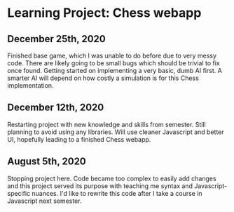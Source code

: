# <b>Learning Project:</b> Chess webapp

<h2>December 25th, 2020</h2>
Finished base game, which I was unable to do before due to very messy code. There are likely going to be small bugs which should be trivial to fix once found. Getting started on implementing a very basic, dumb AI first. A smarter AI will depend on how costly a simulation is for this Chess implementation.

<h2>December 12th, 2020</h2>
Restarting project with new knowledge and skills from semester. Still planning to avoid using any libraries. Will use cleaner Javascript and better UI, hopefully leading to a finished Chess webapp.

<h2>August 5th, 2020</h2>
Stopping project here. Code became too complex to easily add changes and this project served its purpose with teaching me syntax and Javascript-specific nuances. I'd like to rewrite this code after I take a course in Javascript next semester.
